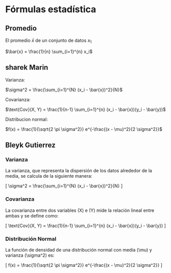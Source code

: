 # Fórmulas estadística



## Promedio


El promedio $\bar{x}$ de un conjunto de datos $x_1$

$\bar{x} = \frac{1}{n} \sum_{i=1}^{n} x_i$


## sharek Marin

Varianza:

$\sigma^2 = \frac{\sum_{i=1}^{N} (x_i - \bar{x})^2}{N}$

Covarianza: 

$\text{Cov}(X, Y) = \frac{1}{n-1} \sum_{i=1}^{n} (x_i - \bar{x})(y_i - \bar{y})$

Distribucion normal:

$f(x) = \frac{1}{\sqrt{2 \pi \sigma^2}} e^{-\frac{(x - \mu)^2}{2 \sigma^2}}$

## Bleyk Gutierrez

### Varianza

La varianza, que representa la dispersión de los datos alrededor de la media, se calcula de la siguiente manera:

\[
\sigma^2 = \frac{\sum_{i=1}^{N} (x_i - \bar{x})^2}{N}
\]

### Covarianza

La covarianza entre dos variables \(X\) e \(Y\) mide la relación lineal entre ambas y se define como:

\[
\text{Cov}(X, Y) = \frac{1}{n-1} \sum_{i=1}^{n} (x_i - \bar{x})(y_i - \bar{y})
\]

### Distribución Normal

La función de densidad de una distribución normal con media \(\mu\) y varianza \(\sigma^2\) es:

\[
f(x) = \frac{1}{\sqrt{2 \pi \sigma^2}} e^{-\frac{(x - \mu)^2}{2 \sigma^2}}
\]
